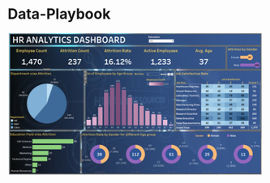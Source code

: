 # Data-Playbook

![alt text](https://github.com/yoongyuanzhi/Data-Playbook/blob/main/Data%20Playbook.png?raw=true)

